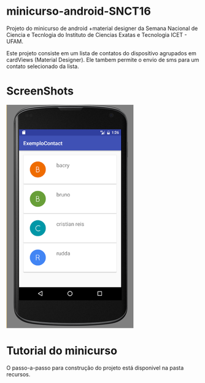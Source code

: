 

# minicurso-android-SNCT16
Projeto do minicurso de android +material designer da Semana Nacional de Ciencia e Tecnlogia do Instituto de Ciencias Exatas e Tecnologia ICET - UFAM.


Este projeto consiste em um lista de contatos do dispositivo agrupados em cardViews (Material Designer).
Ele tambem permite o envio de sms para um contato selecionado da lista.



# ScreenShots

![screeshot1](recursos/imgs/Capturar1.png)



# Tutorial do minicurso 

O passo-a-passo para construção do projeto está disponivel na pasta recursos.




